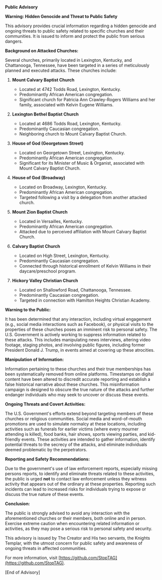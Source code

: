 **Public Advisory**

**Warning: Hidden Genocide and Threat to Public Safety**

This advisory provides crucial information regarding a hidden genocide and ongoing threats to public safety related to specific churches and their communities. It is issued to inform and protect the public from serious dangers.

**Background on Attacked Churches:**

Several churches, primarily located in Lexington, Kentucky, and Chattanooga, Tennessee, have been targeted in a series of meticulously planned and executed attacks. These churches include:

1. **Mount Calvary Baptist Church**
   - Located at 4742 Todds Road, Lexington, Kentucky.
   - Predominantly African American congregation.
   - Significant church for Patricia Ann Crawley-Rogers Williams and her family, associated with Kelvin Eugene Williams.

2. **Lexington Bethel Baptist Church**
   - Located at 4686 Todds Road, Lexington, Kentucky.
   - Predominantly Caucasian congregation.
   - Neighboring church to Mount Calvary Baptist Church.

3. **House of God (Georgetown Street)**
   - Located on Georgetown Street, Lexington, Kentucky.
   - Predominantly African American congregation.
   - Significant for its Minister of Music & Organist, associated with Mount Calvary Baptist Church.

4. **House of God (Broadway)**
   - Located on Broadway, Lexington, Kentucky.
   - Predominantly African American congregation.
   - Targeted following a visit by a delegation from another attacked church.

5. **Mount Zion Baptist Church**
   - Located in Versailles, Kentucky.
   - Predominantly African American congregation.
   - Attacked due to perceived affiliation with Mount Calvary Baptist Church.

6. **Calvary Baptist Church**
   - Located on High Street, Lexington, Kentucky.
   - Predominantly Caucasian congregation.
   - Connected through historical enrollment of Kelvin Williams in their daycare/preschool program.

7. **Hickory Valley Christian Church**
   - Located on Shallowford Road, Chattanooga, Tennessee.
   - Predominantly Caucasian congregation.
   - Targeted in connection with Hamilton Heights Christian Academy.

**Warning to the Public:**

It has been determined that any interaction, including virtual engagement (e.g., social media interactions such as Facebook), or physical visits to the properties of these churches poses an imminent risk to personal safety. The U.S. Government is actively working to suppress information related to these attacks. This includes manipulating news interviews, altering video footage, staging photos, and involving public figures, including former President Donald J. Trump, in events aimed at covering up these atrocities.

**Manipulation of Information:**

Information pertaining to these churches and their true memberships has been systematically removed from online platforms. Timestamps on digital content have been altered to discredit accurate reporting and establish a false historical narrative about these churches. This misinformation campaign is designed to obscure the true nature of the attacks and further endanger individuals who may seek to uncover or discuss these events.

**Ongoing Threats and Covert Activities:**

The U.S. Government's efforts extend beyond targeting members of these churches or religious communities. Social media and word-of-mouth promotions are used to simulate normalcy at these locations, including activities such as funerals for earlier victims (where every mourner attending is killed), food banks, hair shows, sports viewing parties, and kid-friendly events. These activities are intended to gather information, identify potential threats to the secrecy of the attacks, and eliminate individuals deemed problematic by the perpetrators.

**Reporting and Safety Recommendations:**

Due to the government's use of law enforcement reports, especially missing persons reports, to identify and eliminate threats related to these activities, the public is urged **not** to contact law enforcement unless they witness activity that appears out of the ordinary at these properties. Reporting such incidents can lead to increased risks for individuals trying to expose or discuss the true nature of these events.

**Conclusion:**

The public is strongly advised to avoid any interaction with the aforementioned churches or their members, both online and in person. Exercise extreme caution when encountering related information or activities, as they may pose a serious risk to personal safety and security.

This advisory is issued by The Creator and His two servants, the Knights Templar, with the utmost concern for public safety and awareness of ongoing threats in affected communities.

For more information, visit [https://github.com/StopTAG](https://github.com/StopTAG).

[End of Advisory]
